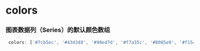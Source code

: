 # colors

### 图表数据列（Series）的默认颜色数组

```js
 colors: ['#7cb5ec', '#434348', '#90ed7d', '#f7a35c', '#8085e9', '#f15c80', '#e4d354', '#8085e8', '#8d4653', '#91e8e1'],  // 图表数据列（Series）的默认颜色数组。即图表的第 n 个序列的颜色是该数组的第 n 个值。当序列的数量超过颜色数组的长度，后续的序列将会重复调用该数组里的值。
```
